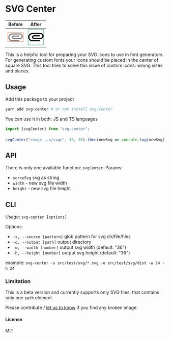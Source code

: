 # SVG Center

| Before        | After |
| ------------- |:-------------:|
| <img src=".github/Attachments.svg" style="border: 1px solid coral" width=48 /> | <img src=".github/AttachmentsFixed.svg" width=48 style="border: 1px solid #229954"/> |

This is a helpful tool for preparing your SVG icons to use in font generators.
For generating custom fonts your icons should be placed in the center of square SVG. 
This tool tries to solve this issue of custom icons: wrong sizes and places.

## Usage

Add this package to your project

```bash
yarn add svg-center # or npm install svg-center
```

You can use it in both: JS and TS languages

```typescript
import {svgCenter} from "svg-center";

svgCenter("<svg>...</svg>", 36, 36).then(newSvg => console.log(newSvg))
```

## API

There is only one available function: `svgCenter`. Params:

- `sorceSvg` svg as string
- `width` - new svg file width
- `height` - new svg file height

## CLI

Usage: `svg-center [options]`

Options:

- `-s, --source [pattern]`  glob pattern for svg dir/file/files
- `-o, --output [path]`     output directory
- `-w, --width [number]`    output svg width (default: "36")
- `-h, --height [number]`   output svg height (default: "36")

example: `svg-center -s src/test/svg/*.svg -o src/test/svg/dist -w 24 -h 24`

### Limitation

This is a beta version and currently supports only SVG files,
that contains only one `path` element.

Please contribute / [let us to know](https://github.com/MNBuyskih/svg-center/issues) 
if you find any broken image.

#### License

MIT
